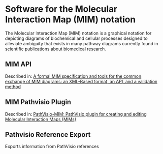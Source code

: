 # Software for the Molecular Interaction Map (MIM) notation

The Molecular Interaction Map (MIM) notation is a graphical notation for depicting diagrams of biochemical and cellular processes designed to alleviate ambiguity that exists in many pathway diagrams currently found in scientific publications about biomedical research.

## MIM API

Described in: [A formal MIM specification and tools for the common exchange of MIM diagrams: an XML-Based format, an API, and a validation method](http://www.biomedcentral.com/1471-2105/12/167/)

## MIM Pathvisio Plugin 

Described in: [PathVisio-MIM: PathVisio plugin for creating and editing Molecular Interaction Maps (MIMs)](http://bioinformatics.oxfordjournals.org/content/27/15/2165.short)

## Pathvisio Reference Export

Exports information from PathVisio references
